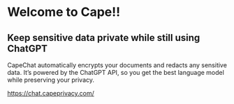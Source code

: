 # Welcome to Cape!!

## Keep sensitive data private while still using ChatGPT

CapeChat automatically encrypts your documents and redacts any sensitive data. It’s powered by the ChatGPT API, so you get the best language model while preserving your privacy.

https://chat.capeprivacy.com/
